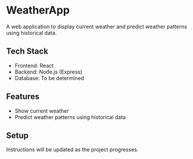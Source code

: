 # WeatherApp

A web application to display current weather and predict weather patterns using historical data.

## Tech Stack
- Frontend: React
- Backend: Node.js (Express)
- Database: To be determined

## Features
- Show current weather
- Predict weather patterns using historical data

## Setup
Instructions will be updated as the project progresses.
